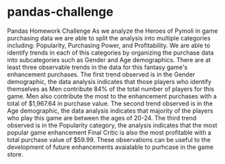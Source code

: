 # pandas-challenge
Pandas Homework Challenge
As we analyze the Heroes of Pymoli in game purchasing data we are able to split the analysis into multiple categories including: Popularity, Purchasing Power, and Profitability.
We are able to identify trends in each of this categories by organizing the purchase data into subcategories such as Gender and Age demographics.
There are at least three observable trends in the data for this fantasy game's enhancement purchases.
The first trend observed is in the Gender demographic, the data analysis indicates that those players who identify themselves as Men contribute 84% of the total number of players for this game. Men also contribute the most to the enhancement purchases with a total of $1,967.64 in purchase value.
The second trend observed is in the Age demographic, the data analysis indicates that majority of the players who play this game are between the ages of 20-24.
The third trend observed is in the Popularity category, the analysis indicates that the most popular game enhancement Final Critic is also the most profitable with a total purchase value of $59.99. These observations can be useful to the development of future enhancements avaialable to purhcase in the game store.
